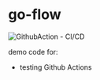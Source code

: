 # go-flow

![GithubAction - CI/CD](https://github.com/jin-quick/go-flow/workflows/main-branch/badge.svg)

demo code for:
- testing Github Actions
